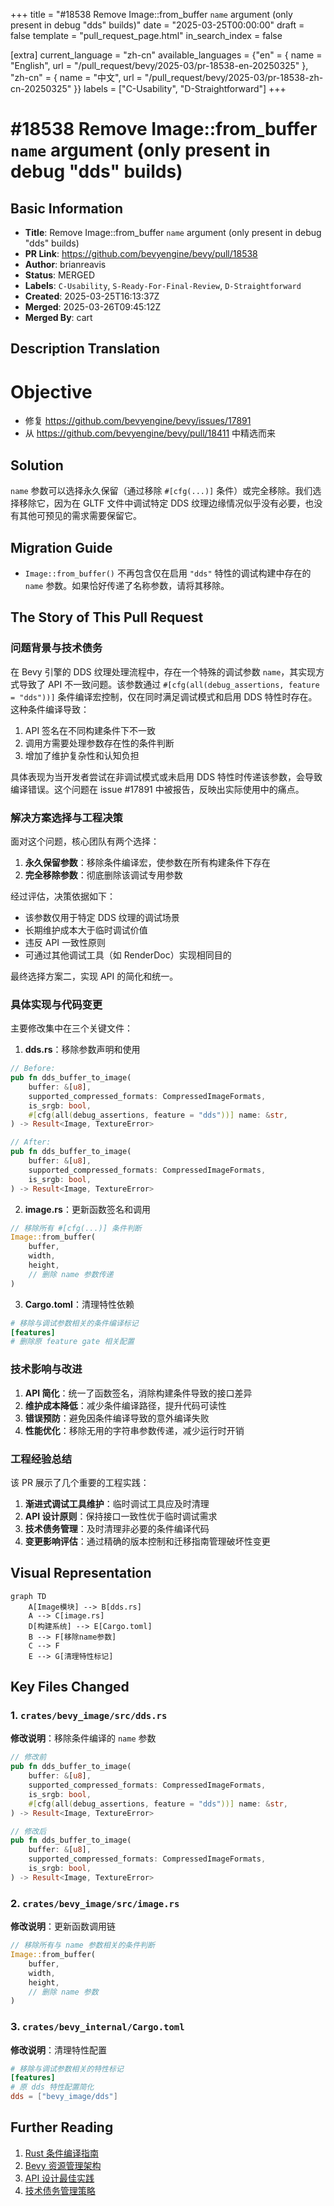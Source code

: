 +++
title = "#18538 Remove Image::from_buffer `name` argument (only present in debug \"dds\" builds)"
date = "2025-03-25T00:00:00"
draft = false
template = "pull_request_page.html"
in_search_index = false

[extra]
current_language = "zh-cn"
available_languages = {"en" = { name = "English", url = "/pull_request/bevy/2025-03/pr-18538-en-20250325" }, "zh-cn" = { name = "中文", url = "/pull_request/bevy/2025-03/pr-18538-zh-cn-20250325" }}
labels = ["C-Usability", "D-Straightforward"]
+++

# #18538 Remove Image::from_buffer `name` argument (only present in debug "dds" builds)

## Basic Information
- **Title**: Remove Image::from_buffer `name` argument (only present in debug "dds" builds)
- **PR Link**: https://github.com/bevyengine/bevy/pull/18538
- **Author**: brianreavis
- **Status**: MERGED
- **Labels**: `C-Usability`, `S-Ready-For-Final-Review`, `D-Straightforward`
- **Created**: 2025-03-25T16:13:37Z
- **Merged**: 2025-03-26T09:45:12Z
- **Merged By**: cart

## Description Translation
# Objective

- 修复 https://github.com/bevyengine/bevy/issues/17891
- 从 https://github.com/bevyengine/bevy/pull/18411 中精选而来

## Solution

`name` 参数可以选择永久保留（通过移除 `#[cfg(...)]` 条件）或完全移除。我们选择移除它，因为在 GLTF 文件中调试特定 DDS 纹理边缘情况似乎没有必要，也没有其他可预见的需求需要保留它。

## Migration Guide

- `Image::from_buffer()` 不再包含仅在启用 `"dds"` 特性的调试构建中存在的 `name` 参数。如果恰好传递了名称参数，请将其移除。

## The Story of This Pull Request

### 问题背景与技术债务
在 Bevy 引擎的 DDS 纹理处理流程中，存在一个特殊的调试参数 `name`，其实现方式导致了 API 不一致问题。该参数通过 `#[cfg(all(debug_assertions, feature = "dds"))]` 条件编译宏控制，仅在同时满足调试模式和启用 DDS 特性时存在。这种条件编译导致：

1. API 签名在不同构建条件下不一致
2. 调用方需要处理参数存在性的条件判断
3. 增加了维护复杂性和认知负担

具体表现为当开发者尝试在非调试模式或未启用 DDS 特性时传递该参数，会导致编译错误。这个问题在 issue #17891 中被报告，反映出实际使用中的痛点。

### 解决方案选择与工程决策
面对这个问题，核心团队有两个选择：

1. **永久保留参数**：移除条件编译宏，使参数在所有构建条件下存在
2. **完全移除参数**：彻底删除该调试专用参数

经过评估，决策依据如下：
- 该参数仅用于特定 DDS 纹理的调试场景
- 长期维护成本大于临时调试价值
- 违反 API 一致性原则
- 可通过其他调试工具（如 RenderDoc）实现相同目的

最终选择方案二，实现 API 的简化和统一。

### 具体实现与代码变更
主要修改集中在三个关键文件：

1. **dds.rs**：移除参数声明和使用
```rust
// Before:
pub fn dds_buffer_to_image(
    buffer: &[u8],
    supported_compressed_formats: CompressedImageFormats,
    is_srgb: bool,
    #[cfg(all(debug_assertions, feature = "dds"))] name: &str,
) -> Result<Image, TextureError>

// After: 
pub fn dds_buffer_to_image(
    buffer: &[u8],
    supported_compressed_formats: CompressedImageFormats,
    is_srgb: bool,
) -> Result<Image, TextureError>
```

2. **image.rs**：更新函数签名和调用
```rust
// 移除所有 #[cfg(...)] 条件判断
Image::from_buffer(
    buffer,
    width,
    height,
    // 删除 name 参数传递
)
```

3. **Cargo.toml**：清理特性依赖
```toml
# 移除与调试参数相关的条件编译标记
[features]
# 删除原 feature gate 相关配置
```

### 技术影响与改进
1. **API 简化**：统一了函数签名，消除构建条件导致的接口差异
2. **维护成本降低**：减少条件编译路径，提升代码可读性
3. **错误预防**：避免因条件编译导致的意外编译失败
4. **性能优化**：移除无用的字符串参数传递，减少运行时开销

### 工程经验总结
该 PR 展示了几个重要的工程实践：
1. **渐进式调试工具维护**：临时调试工具应及时清理
2. **API 设计原则**：保持接口一致性优于临时调试需求
3. **技术债务管理**：及时清理非必要的条件编译代码
4. **变更影响评估**：通过精确的版本控制和迁移指南管理破坏性变更

## Visual Representation

```mermaid
graph TD
    A[Image模块] --> B[dds.rs]
    A --> C[image.rs]
    D[构建系统] --> E[Cargo.toml]
    B --> F[移除name参数]
    C --> F
    E --> G[清理特性标记]
```

## Key Files Changed

### 1. `crates/bevy_image/src/dds.rs`
**修改说明**：移除条件编译的 `name` 参数
```rust
// 修改前
pub fn dds_buffer_to_image(
    buffer: &[u8],
    supported_compressed_formats: CompressedImageFormats,
    is_srgb: bool,
    #[cfg(all(debug_assertions, feature = "dds"))] name: &str,
) -> Result<Image, TextureError>

// 修改后
pub fn dds_buffer_to_image(
    buffer: &[u8],
    supported_compressed_formats: CompressedImageFormats,
    is_srgb: bool,
) -> Result<Image, TextureError>
```

### 2. `crates/bevy_image/src/image.rs`
**修改说明**：更新函数调用链
```rust
// 移除所有与 name 参数相关的条件判断
Image::from_buffer(
    buffer,
    width,
    height,
    // 删除 name 参数
)
```

### 3. `crates/bevy_internal/Cargo.toml`
**修改说明**：清理特性配置
```toml
# 移除与调试参数相关的特性标记
[features]
# 原 dds 特性配置简化
dds = ["bevy_image/dds"]
```

## Further Reading

1. [Rust 条件编译指南](https://doc.rust-lang.org/reference/conditional-compilation.html)
2. [Bevy 资源管理架构](https://bevyengine.org/learn/book/getting-started/resources/)
3. [API 设计最佳实践](https://rust-lang.github.io/api-guidelines/)
4. [技术债务管理策略](https://google.github.io/eng-practices/review/developer/cl-descriptions.html#technical-debt)